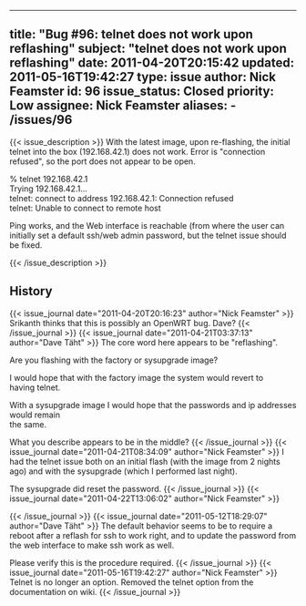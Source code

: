 
---
title: "Bug #96: telnet does not work upon reflashing"
subject: "telnet does not work upon reflashing"
date: 2011-04-20T20:15:42
updated: 2011-05-16T19:42:27
type: issue
author: Nick Feamster
id: 96
issue_status: Closed
priority: Low
assignee: Nick Feamster
aliases:
    - /issues/96
---

{{< issue_description >}}
With the latest image, upon re-flashing, the initial telnet into the box
(192.168.42.1) does not work. Error is "connection refused", so the port
does not appear to be open.

% telnet 192.168.42.1\
Trying 192.168.42.1...\
telnet: connect to address 192.168.42.1: Connection refused\
telnet: Unable to connect to remote host

Ping works, and the Web interface is reachable (from where the user can
initially set a default ssh/web admin password, but the telnet issue
should be fixed.


{{< /issue_description >}}

## History
{{< issue_journal date="2011-04-20T20:16:23" author="Nick Feamster" >}}
Srikanth thinks that this is possibly an OpenWRT bug. Dave?
{{< /issue_journal >}}
{{< issue_journal date="2011-04-21T03:37:13" author="Dave Täht" >}}
The core word here appears to be "reflashing".

Are you flashing with the factory or sysupgrade image?

I would hope that with the factory image the system would revert to\
having telnet.

With a sysupgrade image I would hope that the passwords and ip
addresses\
would remain\
the same.

What you describe appears to be in the middle?
{{< /issue_journal >}}
{{< issue_journal date="2011-04-21T08:34:09" author="Nick Feamster" >}}
I had the telnet issue both on an initial flash (with the image from 2
nights ago) and with the sysupgrade (which I performed last night).

The sysupgrade did reset the password.
{{< /issue_journal >}}
{{< issue_journal date="2011-04-22T13:06:02" author="Nick Feamster" >}}

{{< /issue_journal >}}
{{< issue_journal date="2011-05-12T18:29:07" author="Dave Täht" >}}
The default behavior seems to be to require a reboot after a reflash for
ssh to work right, and to update the password from the web interface to
make ssh work as well.

Please verify this is the procedure required.
{{< /issue_journal >}}
{{< issue_journal date="2011-05-16T19:42:27" author="Nick Feamster" >}}
Telnet is no longer an option. Removed the telnet option from the
documentation on wiki.
{{< /issue_journal >}}

